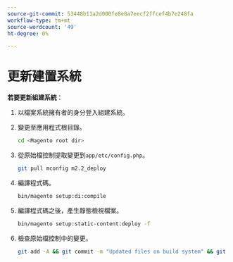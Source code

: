 ```yaml
---
source-git-commit: 53448b11a2d000fe8e8a7eecf2ffcef4b7e248fa
workflow-type: tm+mt
source-wordcount: '49'
ht-degree: 0%

---
```

# 更新建置系統

**若要更新組建系統**：

1. 以檔案系統擁有者的身分登入組建系統。
1. 變更至應用程式根目錄。

   ```bash
   cd <Magento root dir>
   ```

1. 從原始檔控制提取變更到`app/etc/config.php`。

   ```bash
   git pull mconfig m2.2_deploy
   ```

1. 編譯程式碼。

   ```bash
   bin/magento setup:di:compile
   ```

1. 編譯程式碼之後，產生靜態檢視檔案。

   ```bash
   bin/magento setup:static-content:deploy -f
   ```

1. 檢查原始檔控制中的變更。

   ```bash
   git add -A && git commit -m "Updated files on build system" && git push mconfig m2.2_deploy
   ```
